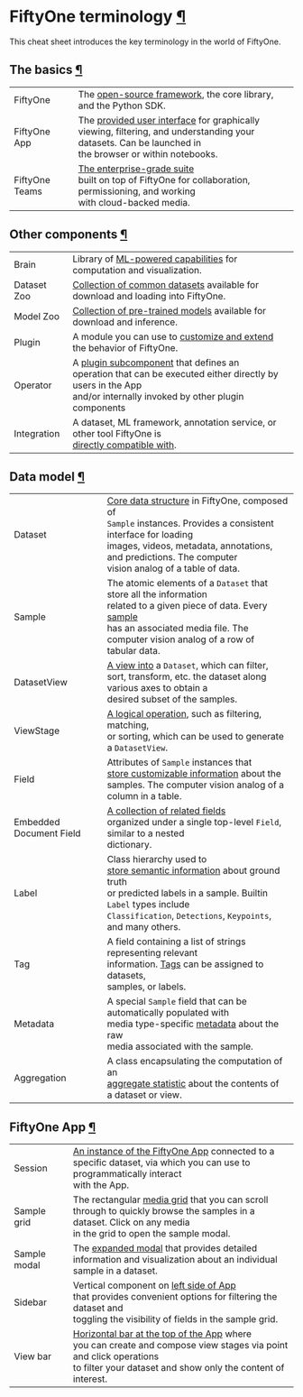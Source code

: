 # FiftyOne terminology [¶](\#fiftyone-terminology "Permalink to this headline")

This cheat sheet introduces the key terminology in the world of FiftyOne.

## The basics [¶](\#the-basics "Permalink to this headline")

|     |     |
| --- | --- |
| FiftyOne | The [open-source framework](../../index.md#fiftyone-library), the core library,<br>and the Python SDK. |
| FiftyOne App | The [provided user interface](../../fiftyone_concepts/app.md#fiftyone-app) for graphically<br>viewing, filtering, and understanding your datasets. Can be launched in<br>the browser or within notebooks. |
| FiftyOne Teams | [The enterprise-grade suite](https://voxel51.com/fiftyone-teams/)<br>built on top of FiftyOne for collaboration, permissioning, and working<br>with cloud-backed media. |

## Other components [¶](\#other-components "Permalink to this headline")

|     |                                                                                                                                                                                                                       |
| --- |-----------------------------------------------------------------------------------------------------------------------------------------------------------------------------------------------------------------------|
| Brain | Library of [ML-powered capabilities](../../fiftyone_concepts/brain.md#fiftyone-brain) for<br>computation and visualization.                                                                                           |
| Dataset Zoo | [Collection of common datasets](../../data/dataset_zoo/index.md#dataset-zoo) available for<br>download and loading into FiftyOne.                                                                                     |
| Model Zoo | [Collection of pre-trained models](../../models/model_zoo/index.md#model-zoo) available for<br>download and inference.                                                                                                |
| Plugin | A module you can use to [customize and extend](../../plugins/index.md#fiftyone-plugins)<br>the behavior of FiftyOne.                                                                                                  |
| Operator | A [plugin subcomponent](../../plugins/using_plugins.md#using-operators) that defines an<br>operation that can be executed either directly by users in the App<br>and/or internally invoked by other plugin components |
| Integration | A dataset, ML framework, annotation service, or other tool FiftyOne is<br>[directly compatible with](../../integrations/index.md#integrations).                                                                       |

## Data model [¶](\#data-model "Permalink to this headline")

|     |     |
| --- | --- |
| Dataset | [Core data structure](../../fiftyone_concepts/basics.md#basics-datasets) in FiftyOne, composed of<br>`Sample` instances. Provides a consistent interface for loading<br>images, videos, metadata, annotations, and predictions. The computer<br>vision analog of a table of data. |
| Sample | The atomic elements of a `Dataset` that store all the information<br>related to a given piece of data. Every [sample](../../fiftyone_concepts/basics.md#basics-samples)<br>has an associated media file. The computer vision analog of a row of<br>tabular data. |
| DatasetView | [A view into](../../fiftyone_concepts/using_views.md#using-views) a `Dataset`, which can filter,<br>sort, transform, etc. the dataset along various axes to obtain a<br>desired subset of the samples. |
| ViewStage | [A logical operation](../../fiftyone_concepts/using_views.md#view-stages), such as filtering, matching,<br>or sorting, which can be used to generate a `DatasetView`. |
| Field | Attributes of `Sample` instances that<br>[store customizable information](../../fiftyone_concepts/basics.md#basics-fields) about the<br>samples. The computer vision analog of a column in a table. |
| Embedded Document Field | [A collection of related fields](../../fiftyone_concepts/using_datasets.md#custom-embedded-documents)<br>organized under a single top-level `Field`, similar to a nested<br>dictionary. |
| Label | Class hierarchy used to<br>[store semantic information](../../fiftyone_concepts/basics.md#basics-labels) about ground truth<br>or predicted labels in a sample. Builtin `Label` types include<br>`Classification`, `Detections`, `Keypoints`, and many others. |
| Tag | A field containing a list of strings representing relevant<br>information. [Tags](../../fiftyone_concepts/basics.md#basics-tags) can be assigned to datasets,<br>samples, or labels. |
| Metadata | A special `Sample` field that can be automatically populated with<br>media type-specific [metadata](../../fiftyone_concepts/basics.md#basics-metadata) about the raw<br>media associated with the sample. |
| Aggregation | A class encapsulating the computation of an<br>[aggregate statistic](../../fiftyone_concepts/basics.md#basics-aggregations) about the contents of<br>a dataset or view. |

## FiftyOne App [¶](\#fiftyone-app "Permalink to this headline")

|     |     |
| --- | --- |
| Session | [An instance of the FiftyOne App](../../fiftyone_concepts/app.md#app-sessions) connected to a<br>specific dataset, via which you can use to programmatically interact<br>with the App. |
| Sample grid | The rectangular [media grid](../../fiftyone_concepts/app.md#app-filtering) that you can scroll<br>through to quickly browse the samples in a dataset. Click on any media<br>in the grid to open the sample modal. |
| Sample modal | The [expanded modal](../../fiftyone_concepts/app.md#app-sample-view) that provides detailed<br>information and visualization about an individual sample in a dataset. |
| Sidebar | Vertical component on [left side of App](../../fiftyone_concepts/app.md#app-fields-sidebar)<br>that provides convenient options for filtering the dataset and<br>toggling the visibility of fields in the sample grid. |
| View bar | [Horizontal bar at the top of the App](../../fiftyone_concepts/app.md#app-create-view) where<br>you can create and compose view stages via point and click operations<br>to filter your dataset and show only the content of interest. |
